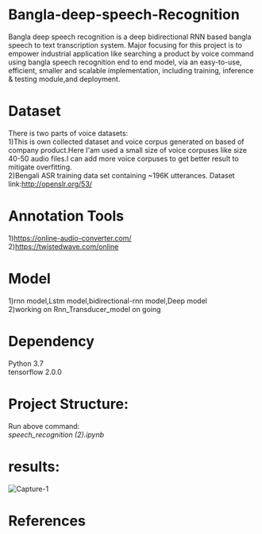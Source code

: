 # Bangla-deep-speech-Recognition
Bangla deep speech recognition is a deep bidirectional RNN based bangla speech to text transcription system.
Major focusing for this project is to empower industrial application like searching a product by voice command using bangla speech recognition  end to end model, via an easy-to-use, efficient, smaller and scalable implementation, including training, inference & testing module,and deployment.

# Dataset
There is two parts of voice datasets:   
1)This is own collected dataset and voice corpus generated on based of company product.Here I'am used a small size of voice corpuses like size 40-50 audio files.I can add more voice corpuses to get better result to mitigate overfitting.  
2)Bengali ASR training data set containing ~196K utterances.
  Dataset link:http://openslr.org/53/
# Annotation Tools   
1)https://online-audio-converter.com/  
2)https://twistedwave.com/online   

# Model  
1)rnn model,Lstm model,bidirectional-rnn model,Deep model  
2)working on Rnn_Transducer_model on going

# Dependency    
 Python 3.7   
 tensorflow 2.0.0  

# Project Structure:  
Run above command:  
_speech_recognition (2).ipynb_  

# results:  
![Capture-1](https://user-images.githubusercontent.com/45398575/120583800-ad5e5380-c450-11eb-84b9-85779bf71f13.PNG)

# References
